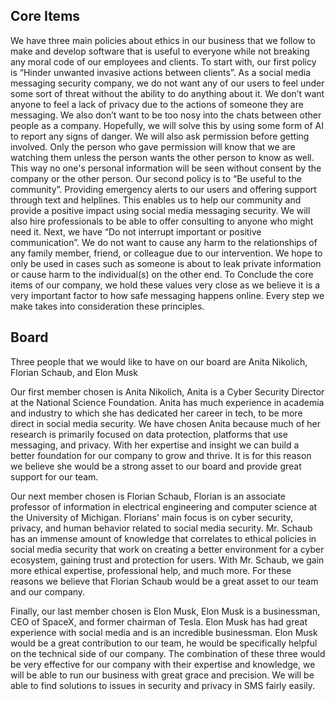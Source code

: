 ## Core Items

We have three main policies about ethics in our business that we follow to make and develop software that is useful to everyone while not breaking any moral code of our employees and clients. 
  To start with, our first policy is “Hinder unwanted invasive actions between clients”. As a social media messaging security company, we do not want any of our users to feel under some sort of threat without the ability to do anything about it. We don’t want anyone to feel a lack of privacy due to the actions of someone they are messaging. We also don’t want to be too nosy into the chats between other people as a company. Hopefully, we will solve this by using some form of AI to report any signs of danger. We will also ask permission before getting involved. Only the person who gave permission will know that we are watching them unless the person wants the other person to know as well. This way no one's personal information will be seen without consent by the company or the other person.
  Our second policy is to “Be useful to the community”. Providing emergency alerts to our users and offering support through text and helplines. This enables us to help our community and provide a positive impact using social media messaging security. We will also hire professionals to be able to offer consulting to anyone who might need it.
  Next, we have “Do not interrupt important or positive communication”. We do not want to cause any harm to the relationships of any family member, friend, or colleague due to our intervention. We hope to only be used in cases such as someone is about to leak private information or cause harm to the individual(s) on the other end.
  To Conclude the core items of our company, we hold these values very close as we believe it is a very important factor to how safe messaging happens online. Every step we make takes into consideration these principles.

## Board

  Three people that we would like to have on our board are Anita Nikolich, Florian Schaub, and Elon Musk

  Our first member chosen is Anita Nikolich, Anita is a Cyber Security Director at the National Science Foundation. Anita has much experience in academia and industry to which she has dedicated her career in tech, to be more direct in social media security. We have chosen Anita because much of her research is primarily focused on data protection, platforms that use messaging, and privacy. With her expertise and insight we can build a better foundation for our company to grow and thrive. It is for this reason we believe she would be a strong asset to our board and provide great support for our team.
	
  Our next member chosen is Florian Schaub, Florian is an associate professor of information in electrical engineering and computer science at the University of Michigan. Florians' main focus is on cyber security, privacy, and human behavior related to social media security. Mr. Schaub has an immense amount of knowledge that correlates to ethical policies in social media security that work on creating a better environment for a cyber ecosystem, gaining trust and protection for users. With Mr. Schaub, we gain more ethical expertise, professional help, and much more. For these reasons we believe that Florian Schaub would be a great asset to our team and our company. 
  
  Finally, our last member chosen is Elon Musk, Elon Musk is a businessman, CEO of SpaceX, and former chairman of Tesla. Elon Musk has had great experience with social media and is an incredible businessman. Elon Musk would be a great contribution to our team, he would be specifically helpful on the technical side of our company. The combination of these three would be very effective for our company with their expertise and knowledge, we will be able to run our business with great grace and precision. We will be able to find solutions to issues in security and privacy in SMS fairly easily.


